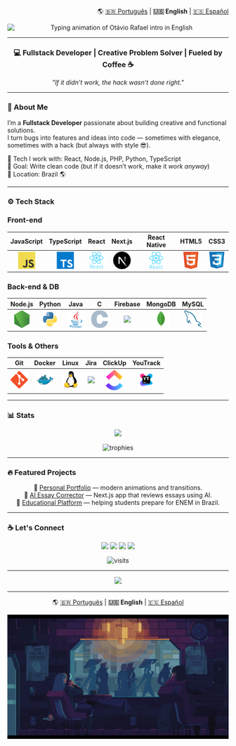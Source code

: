 <p align="right">
  🌎 
  <a href="README.md">🇧🇷 Português</a> |
  <strong>🇺🇸 English</strong> |
  <a href="README.es.md">🇪🇸 Español</a>
</p>

<!-- Banner principal - Inglês -->
<p align="center" style="width: 100%;">
  <img 
    src="https://readme-typing-svg.herokuapp.com?font=Fira+Code&weight=600&size=28&duration=2500&pause=1000&color=8A2BE2&center=true&vCenter=true&repeat=true&width=900&lines=Hey!+I'm+Otávio+Rafael+👋;Fullstack+Developer+%7C+Tech+Tinkerer;Coffee+%2B+Code+%3D+Life;If+it+doesn't+work...+try+a+gambiarra!" 
    alt="Typing animation of Otávio Rafael intro in English"
    style="max-width: 100%; height: auto; display: block;"
  />
</p>

---

<h3 align="center">💻 Fullstack Developer | Creative Problem Solver | Fueled by Coffee ☕</h3>

<p align="center">
  <em>"If it didn’t work, the hack wasn’t done right."</em>
</p>

---

### 🚀 About Me  
I’m a **Fullstack Developer** passionate about building creative and functional solutions.  
I turn bugs into features and ideas into code — sometimes with elegance, sometimes with a hack (but always with style 😎).  

🧩 Tech I work with: React, Node.js, PHP, Python, TypeScript  
🎯 Goal: Write clean code (but if it doesn’t work, make it *work anyway*)  
📍 Location: Brazil 🌎  

---

### ⚙️ Tech Stack
<p align="center">

### Front-end

| JavaScript | TypeScript | React | Next.js | React Native | HTML5 | CSS3 |
|:----------:|:----------:|:-----:|:-------:|:------------:|:-----:|:----:|
| <img src="https://raw.githubusercontent.com/devicons/devicon/master/icons/javascript/javascript-original.svg" width="40"> | <img src="https://raw.githubusercontent.com/devicons/devicon/master/icons/typescript/typescript-original.svg" width="40"> | <img src="https://raw.githubusercontent.com/devicons/devicon/master/icons/react/react-original-wordmark.svg" width="40"> | <img src="https://raw.githubusercontent.com/devicons/devicon/master/icons/nextjs/nextjs-original.svg" width="40"> | <img src="https://raw.githubusercontent.com/devicons/devicon/master/icons/react/react-original-wordmark.svg" width="40"> | <img src="https://raw.githubusercontent.com/devicons/devicon/master/icons/html5/html5-original.svg" width="40"> | <img src="https://raw.githubusercontent.com/devicons/devicon/master/icons/css3/css3-original.svg" width="40"> |

### Back-end & DB

| Node.js | Python | Java | C | Firebase | MongoDB | MySQL |
|:-------:|:------:|:----:|:-:|:--------:|:-------:|:----:|
| <img src="https://raw.githubusercontent.com/devicons/devicon/master/icons/nodejs/nodejs-original.svg" width="40"> | <img src="https://raw.githubusercontent.com/devicons/devicon/master/icons/python/python-original.svg" width="40"> | <img src="https://raw.githubusercontent.com/devicons/devicon/master/icons/java/java-original.svg" width="40"> | <img src="https://raw.githubusercontent.com/devicons/devicon/master/icons/c/c-original.svg" width="40"> | <img src="https://www.vectorlogo.zone/logos/firebase/firebase-icon.svg" width="40"> | <img src="https://raw.githubusercontent.com/devicons/devicon/master/icons/mongodb/mongodb-original.svg" width="40"> | <img src="https://raw.githubusercontent.com/devicons/devicon/master/icons/mysql/mysql-original.svg" width="40"> |

### Tools & Others

| Git | Docker | Linux | Jira | ClickUp | YouTrack |
|:---:|:-----:|:----:|:---:|:-------:|:--------:|
| <img src="https://raw.githubusercontent.com/devicons/devicon/master/icons/git/git-original.svg" width="40"> | <img src="https://raw.githubusercontent.com/devicons/devicon/master/icons/docker/docker-original.svg" width="40"> | <img src="https://raw.githubusercontent.com/devicons/devicon/master/icons/linux/linux-original.svg" width="40"> | <img src="https://cdn.worldvectorlogo.com/logos/jira-3.svg" width="40"> | <img src="./icons/clickuup.svg" width="40"> | <img src="./icons/JBYOUTRACK-2.png" width="40"> |

</p>

---

### 📊 Stats
<p align="center">
  <img height="165em" src="https://github-readme-stats.vercel.app/api/top-langs/?username=rafaelxulipa&layout=compact&langs_count=7&theme=tokyonight&cache_seconds=7200"/>
</p>

<p align="center">
  <img src="https://github-profile-trophy.vercel.app/?username=rafaelxulipa&theme=tokyonight&no-frame=true&margin-w=20&margin-h=20&column=5&row=1" alt="trophies"/>
</p>

---

### 🔥 Featured Projects
<p align="center">
  🚀 <a href="https://portfolio.or.app.br/">Personal Portfolio</a> — modern animations and transitions.<br>
  🧩 <a href="https://redacao-ai.or.app.br/">AI Essay Corrector</a> — Next.js app that reviews essays using AI.<br>
  📱 <a href="https://matematica.or.app.br/">Educational Platform</a> — helping students prepare for ENEM in Brazil.
</p>

---

### ☕ Let's Connect
<div align="center"> 
  <a href="https://www.youtube.com/channel/UCQMPI26g2FawE2TnjR6P1Mg" target="_blank"><img src="https://img.shields.io/badge/YouTube-FF0000?style=for-the-badge&logo=youtube&logoColor=white"></a>
  <a href="https://instagram.com/rafaelxulipa" target="_blank"><img src="https://img.shields.io/badge/-Instagram-%23E4405F?style=for-the-badge&logo=instagram&logoColor=white"></a>
  <a href="mailto:rafael2104@gmail.com"><img src="https://img.shields.io/badge/-Gmail-%23333?style=for-the-badge&logo=gmail&logoColor=white"></a>
  <a href="https://www.linkedin.com/in/otaviorafaelarruda/" target="_blank"><img src="https://img.shields.io/badge/-LinkedIn-%230077B5?style=for-the-badge&logo=linkedin&logoColor=white"></a> 
</div>

<p align="center">
  <img src="https://komarev.com/ghpvc/?username=rafaelxulipa&color=8A2BE2" alt="visits" />
</p>

---

<div align="center">
  <img src="https://readme-typing-svg.herokuapp.com?font=Fira+Code&size=22&duration=3000&pause=1000&color=9370DB&center=true&vCenter=true&width=600&lines=Code.+Debug.+Repeat.+💡;There’s+no+bug,+only+undocumented+features.">
</div>

---

<p align="center">
  🌎 
  <a href="README.md">🇧🇷 Português</a> |
  <strong>🇺🇸 English</strong> |
  <a href="README.es.md">🇪🇸 Español</a>
</p>

<p align="center">
  <img src="./imgs/persona-rainy-day.gif" alt="rainy day">
</p>